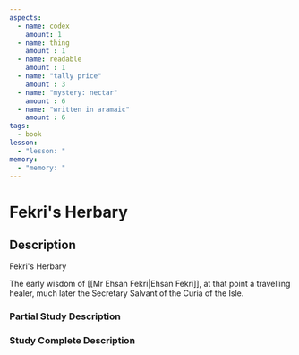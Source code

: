 ```yaml
---
aspects: 
  - name: codex
    amount: 1
  - name: thing
    amount : 1
  - name: readable
    amount : 1
  - name: "tally price"
    amount : 3
  - name: "mystery: nectar"
    amount : 6
  - name: "written in aramaic"
    amount : 6
tags:
  - book
lesson:
  - "lesson: "
memory:
  - "memory: "
---
```


# Fekri's Herbary

## Description
Fekri's Herbary

The early wisdom of [[Mr Ehsan Fekri|Ehsan Fekri]], at that point a travelling healer, much later the Secretary Salvant of the Curia of the Isle.
### Partial Study Description

### Study Complete Description
